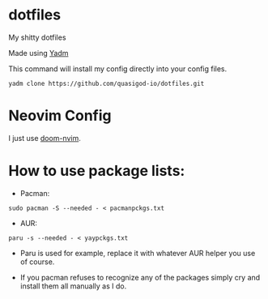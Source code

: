 # dotfiles
My shitty dotfiles

Made using [Yadm](yadm.io/#)

This command will install my config directly into your config files.
```
yadm clone https://github.com/quasigod-io/dotfiles.git
```

# Neovim Config
I just use [doom-nvim](https://github.com/NTBBloodbath/doom-nvim).

# How to use package lists:
* Pacman: 
```
sudo pacman -S --needed - < pacmanpckgs.txt
```
* AUR:
```
paru -s --needed - < yaypckgs.txt
```
* Paru is used for example, replace it with whatever AUR helper you use of course.

* If you pacman refuses to recognize any of the packages simply cry and install them all manually as I do.
